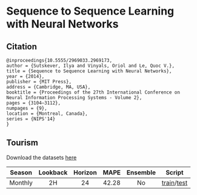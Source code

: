 # Sequence to Sequence Learning with Neural Networks

## Citation

```
@inproceedings{10.5555/2969033.2969173,
author = {Sutskever, Ilya and Vinyals, Oriol and Le, Quoc V.},
title = {Sequence to Sequence Learning with Neural Networks},
year = {2014},
publisher = {MIT Press},
address = {Cambridge, MA, USA},
booktitle = {Proceedings of the 27th International Conference on Neural Information Processing Systems - Volume 2},
pages = {3104–3112},
numpages = {9},
location = {Montreal, Canada},
series = {NIPS'14}
}
```

## Tourism

Download the datasets [here](https://robjhyndman.com/data/27-3-Athanasopoulos1.zip)

| Season | Lookback | Horizon | MAPE | Ensemble | Script |
|:---:|:---:|:---:|:---:|:---:|:---:|
| Monthly | 2H | 24 | 42.28 | No | [train](https://github.com/TakuyaShintate/tsts/tree/main/benchmark/seq2seq/train_tourism_monthly.py)/[test](https://github.com/TakuyaShintate/tsts/tree/main/benchmark/seq2seq/test_tourism_monthly.py) |

